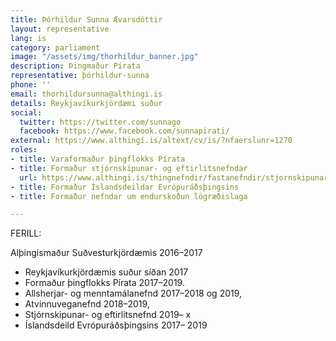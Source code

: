 ```yaml
---
title: Þórhildur Sunna Ævarsdóttir
layout: representative
lang: is
category: parliament
image: "/assets/img/thorhildur_banner.jpg"
description: Þingmaður Pírata
representative: þórhildur-sunna
phone: ''
email: thorhildursunna@althingi.is
details: Reykjavíkurkjördæmi suður
social:
  twitter: https://twitter.com/sunnago
  facebook: https://www.facebook.com/sunnapirati/
external: https://www.althingi.is/altext/cv/is/?nfaerslunr=1270
roles:
- title: Varaformaður þingflokks Pírata
- title: Formaður stjórnskipunar- og eftirlitsnefndar
  url: https://www.althingi.is/thingnefndir/fastanefndir/stjornskipunar--og-eftirlitsnefnd/
- title: Formaður Íslandsdeildar Evrópuráðsþingsins
- title: Formaður nefndar um endurskoðun lögræðislaga

---
```

FERILL:

Alþingismaður Suðvesturkjördæmis 2016–2017

* Reykjavíkurkjördæmis suður síðan 2017
* Formaður þingflokks Pírata 2017–2019.
* Allsherjar- og menntamálanefnd 2017–2018 og 2019,
* Atvinnuveganefnd 2018–2019,
* Stjórnskipunar- og eftirlitsnefnd 2019– x
* Íslandsdeild Evrópuráðsþingsins 2017– 2019